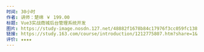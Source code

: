 ```yaml
---
时间: 30小时
作者: 讲师：楚绵 ￥ 199.00
标题: Vue3实战商城后台管理系统开发
图片: https://study-image.nosdn.127.net/48882f1678b84c17976f3cc059fc138b.png?imageView&quality=100&type=webp
链接: https://study.163.com/course/introduction/1212775807.htm?share=1&shareId=1150040438
评价: ★★★★
---
```

